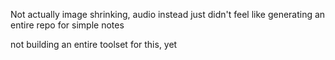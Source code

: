 Not actually image shrinking, audio instead
just didn't feel like generating an entire repo for simple notes

not building an entire toolset for this, yet
